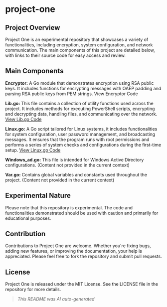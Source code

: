 # project-one
## Project Overview
Project One is an experimental repository that showcases a variety of functionalities, including encryption, system configuration, and network communication. The main components of this project are detailed below, with links to their source code for easy access and review.

## Main Components
**Encryptor:** A Go module that demonstrates encryption using RSA public keys. It includes functions for encrypting messages with OAEP padding and parsing RSA public keys from PEM strings. View Encryptor Code

**Lib.go:** This file contains a collection of utility functions used across the project. It includes methods for executing PowerShell scripts, encrypting and decrypting data, handling files, and communicating over the network. [View Lib.go Code](https://github.com/rondotdll/project-one/blob/main/lib.go)

**Linux.go:** A Go script tailored for Linux systems, it includes functionalities for system configuration, user password management, and broadcasting messages. It ensures that the program runs with root permissions and performs a series of system checks and configurations during the first-time setup. [View Linux.go Code](https://github.com/rondotdll/project-one/blob/main/linux.go)

**Windows_ad.go:** This file is intended for Windows Active Directory configurations. (Content not provided in the current context)

**Var.go:** Contains global variables and constants used throughout the project. (Content not provided in the current context)

## Experimental Nature
Please note that this repository is experimental. The code and functionalities demonstrated should be used with caution and primarily for educational purposes.

## Contribution
Contributions to Project One are welcome. Whether you're fixing bugs, adding new features, or improving the documentation, your help is appreciated. Please feel free to fork the repository and submit pull requests.

## License
Project One is released under the MIT License. See the LICENSE file in the repository for more details.

> *This README was AI auto-generated*

